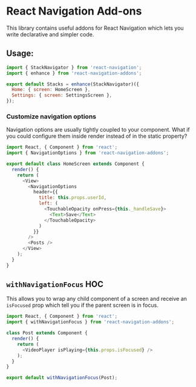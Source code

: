 React Navigation Add-ons
========================

This library contains useful addons for React Navigation which lets you write declarative and simpler code.

## Usage:

```js
import { StackNavigator } from 'react-navigation';
import { enhance } from 'react-navigation-addons';

export default Stacks = enhance(StackNavigator)({
  Home: { screen: HomeScreen },
  Settings: { screen: SettingsScreen },
});
```

### Customize navigation options

Navigation options are usually tightly coupled to your component. What if you could configure them inside render instead of in the static property?

```js
import React, { Component } from 'react';
import { NavigationOptions } from 'react-navigation-addons';

export default class HomeScreen extends Component {
  render() {
    return (
      <View>
        <NavigationOptions
          header={{
            title: this.props.userId,
            left: (
              <TouchableOpacity onPress={this._handleSave}>
                <Text>Save</Text>
              </TouchableOpacity>
            )
          }}
        />
        <Posts />
      </View>
    );
  }
}
```

## `withNavigationFocus` HOC

This allows you to wrap any child component of a screen and receive an `isFocused` prop which tell you if the parent screen is in focus.

```js
import React, { Component } from 'react';
import { withNavigationFocus } from 'react-navigation-addons';

class Post extends Component {
  render() {
    return (
      <VideoPlayer isPlaying={this.props.isFocused} />
    );
  }
}

export default withNavigationFocus(Post);
```
